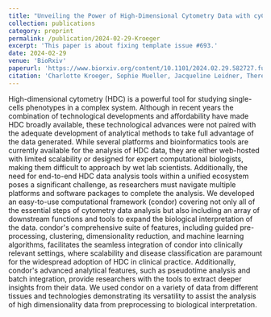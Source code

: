 ```yaml
---
title: "Unveiling the Power of High-Dimensional Cytometry Data with cyCONDOR"
collection: publications
category: preprint
permalink: /publication/2024-02-29-Kroeger
excerpt: 'This paper is about fixing template issue #693.'
date: 2024-02-29
venue: 'BioRxiv'
paperurl: 'https://www.biorxiv.org/content/10.1101/2024.02.29.582727.full.pdf'
citation: 'Charlotte Kroeger, Sophie Mueller, Jacqueline Leidner, Theresa Kroeber, Stefanie Warnat-Herresthal, Jannis B Spintge, Timo Zajac, Aleksej Frolov, Caterina Carraro, Simone Puccio, Joachim L Schultze, Tal Pecht, Marc D Beyer, Lorenzo Bonaguro. (2024). &quot;Unveiling the Power of High-Dimensional Cytometry Data with cyCONDOR (2024)".&quot; <i>BioRvix</i>.'
---
```


High-dimensional cytometry (HDC) is a powerful tool for studying single-cells phenotypes in a complex system. Although in recent years the combination of technological developments and affordability have made HDC broadly available, these technological advances were not paired with the adequate development of analytical methods to take full advantage of the data generated. While several platforms and bioinformatics tools are currently available for the analysis of HDC data, they are either web-hosted with limited scalability or designed for expert computational biologists, making them difficult to approach by wet lab scientists. Additionally, the need for end-to-end HDC data analysis tools within a unified ecosystem poses a significant challenge, as researchers must navigate multiple platforms and software packages to complete the analysis. We developed an easy-to-use computational framework (condor) covering not only all of the essential steps of cytometry data analysis but also including an array of downstream functions and tools to expand the biological interpretation of the data. condor's comprehensive suite of features, including guided pre-processing, clustering, dimensionality reduction, and machine learning algorithms, facilitates the seamless integration of condor into clinically relevant settings, where scalability and disease classification are paramount for the widespread adoption of HDC in clinical practice. Additionally, condor's advanced analytical features, such as pseudotime analysis and batch integration, provide researchers with the tools to extract deeper insights from their data. We used condor on a variety of data from different tissues and technologies demonstrating its versatility to assist the analysis of high dimensionality data from preprocessing to biological interpretation.